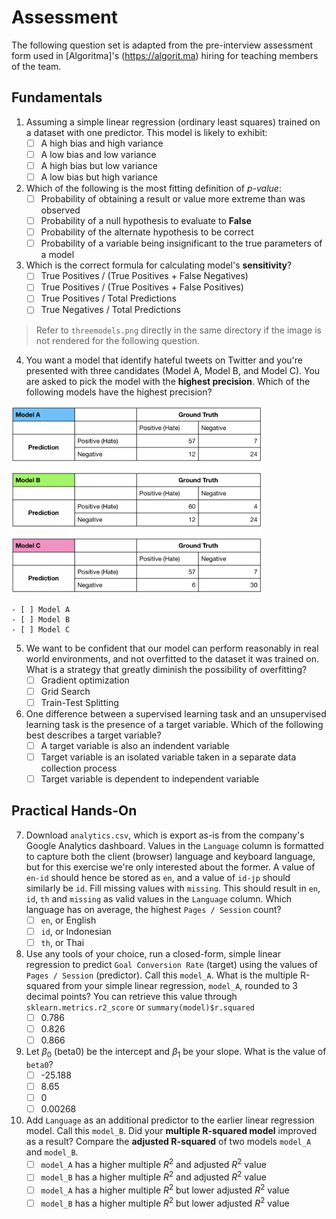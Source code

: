 # Assessment
The following question set is adapted from the pre-interview assessment form used in [Algoritma]'s (https://algorit.ma) hiring for teaching members of the team.

## Fundamentals
1. Assuming a simple linear regression (ordinary least squares) trained on a dataset with one predictor. This model is likely to exhibit:
    - [ ] A high bias and high variance  
    - [ ] A low bias and low variance
    - [ ] A high bias but low variance
    - [ ] A low bias but high variance

2. Which of the following is the most fitting definition of _p-value_:
    - [ ] Probability of obtaining a result or value more extreme than was observed
    - [ ] Probability of a null hypothesis to evaluate to **False**
    - [ ] Probability of the alternate hypothesis to be correct
    - [ ] Probability of a variable being insignificant to the true parameters of a model

3. Which is the correct formula for calculating model's **sensitivity**?
    - [ ] True Positives / (True Positives + False Negatives)
    - [ ] True Positives / (True Positives + False Positives)
    - [ ] True Positives / Total Predictions 
    - [ ] True Negatives / Total Predictions  

> Refer to `threemodels.png` directly in the same directory if the image is not rendered for the following question.

4. You want a model that identify hateful tweets on Twitter and you're presented with three candidates (Model A, Model B, and Model C). You are asked to pick the model with the **highest precision**. Which of the following models have the highest precision?

<img src="threemodels.png" title="model-comparison" style="height:300px;">

    - [ ] Model A
    - [ ] Model B
    - [ ] Model C

5. We want to be confident that our model can perform reasonably in real world environments, and not overfitted to the dataset it was trained on. What is a strategy that greatly diminish the possibility of overfitting?
    - [ ] Gradient optimization
    - [ ] Grid Search
    - [ ] Train-Test Splitting

6. One difference between a supervised learning task and an unsupervised learning task is the presence of a target variable. Which of the following best describes a target variable?
    - [ ] A target variable is also an indendent variable
    - [ ] Target variable is an isolated variable taken in a separate data collection process
    - [ ] Target variable is dependent to independent variable

## Practical Hands-On
7. Download `analytics.csv`, which is export as-is from the company's Google Analytics dashboard. Values in the `Language` column is formatted to capture both the client (browser) language and keyboard language, but for this exercise we're only interested about the former. A value of `en-id` should hence be stored as `en`, and a value of `id-jp` should similarly be `id`. Fill missing values with `missing`. This should result in `en`, `id`, `th` and `missing` as valid values in the `Language` column. Which language has on average, the highest `Pages / Session` count?
    - [ ] `en`, or English
    - [ ] `id`, or Indonesian
    - [ ] `th`, or Thai

8. Use any tools of your choice, run a closed-form, simple linear regression to predict `Goal Conversion Rate` (target) using the values of `Pages / Session` (predictor). Call this `model_A`. What is the multiple R-squared from your simple linear regression, `model_A`, rounded to 3 decimal points? You can retrieve this value through `sklearn.metrics.r2_score` or `summary(model)$r.squared`
    - [ ] 0.786
    - [ ] 0.826
    - [ ] 0.866

9. Let $\beta_0$ (beta0) be the intercept and $\beta_1$ be your slope. What is the value of `beta0`?
    - [ ] -25.188
    - [ ] 8.65
    - [ ] 0
    - [ ] 0.00268

10. Add `Language` as an additional predictor to the earlier linear regression model. Call this `model_B`. Did your **multiple R-squared model** improved as a result? Compare the **adjusted R-squared** of two models `model_A` and `model_B`. 
    - [ ] `model_A` has a higher multiple $R^2$ and adjusted $R^2$ value 
    - [ ] `model_B` has a higher multiple $R^2$ and adjusted $R^2$ value 
    - [ ] `model_A` has a higher multiple $R^2$ but lower adjusted $R^2$ value 
    - [ ] `model_B` has a higher multiple $R^2$ but lower adjusted $R^2$ value 
